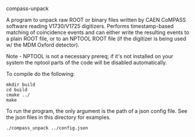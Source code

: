 compass-unpack

A program to unpack raw ROOT or binary files written by CAEN CoMPASS software
reading V1730/V1725 digitizers.  Performs timestamp-based matching of coincidence
events and can either write the resulting events to a plain ROOT file, or to an
NPTOOL ROOT file (if the digitizer is being used w/ the MDM Oxford detector).

Note - NPTOOL is not a necessary prereq; if it's not installed on your system
the nptool parts of the code will be disabled automatically.

To compile do the following:

    mkdir build
    cd build
    cmake ../
    make

To run the program, the only argument is the path of a json config file. See
the json files in this directory for examples.

    ./compass_unpack ../config.json